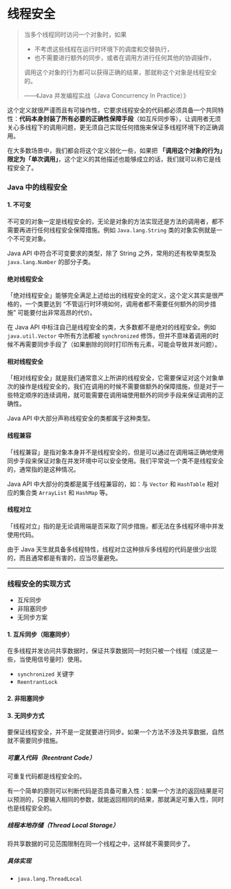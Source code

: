 # 线程安全

> 当多个线程同时访问一个对象时，如果
> - 不考虑这些线程在运行时环境下的调度和交替执行，
> - 也不需要进行额外的同步，或者在调用方进行任何其他的协调操作，
>
> 调用这个对象的行为都可以获得正确的结果，那就称这个对象是线程安全的。
>
> ——《Java 并发编程实战（Java Concurrency In Practice）》

这个定义就很严谨而且有可操作性，它要求线程安全的代码都必须具备一个共同特性：**代码本身封装了所有必要的正确性保障手段**（如互斥同步等），让调用者无须关心多线程下的调用问题，更无须自己实现任何措施来保证多线程环境下的正确调用。

在大多数场景中，我们都会将这个定义弱化一些，如果把 **「调用这个对象的行为」限定为「单次调用」**，这个定义的其他描述也能够成立的话，我们就可以称它是线程安全了。


### Java 中的线程安全

#### 1. 不可变
不可变的对象一定是线程安全的，无论是对象的方法实现还是方法的调用者，都不需要再进行任何线程安全保障措施。例如 `Java.lang.String` 类的对象实例就是一个不可变对象。

Java API 中符合不可变要求的类型，除了 String 之外，常用的还有枚举类型及 `java.lang.Number` 的部分子类。

#### 绝对线程安全
「绝对线程安全」能够完全满足上述给出的线程安全的定义，这个定义其实是很严格的，一个类要达到 “不管运行时环境如何，调用者都不需要任何额外的同步措施” 可能要付出非常高昂的代价。

在 Java API 中标注自己是线程安全的类，大多数都不是绝对的线程安全。例如 `java.util.Vector` 中所有方法都被 `synchronized` 修饰，但并不意味着调用的时候不再需要同步手段了（如果删除的同时打印所有元素，可能会导致并发问题）。

#### 相对线程安全
「相对线程安全」就是我们通常意义上所讲的线程安全，它需要保证对这个对象单次的操作是线程安全的，我们在调用的时候不需要做额外的保障措施，但是对于一些特定顺序的连续调用，就可能需要在调用端使用额外的同步手段来保证调用的正确性。

Java API 中大部分声称线程安全的类都属于这种类型。

#### 线程兼容
「线程兼容」是指对象本身并不是线程安全的，但是可以通过在调用端正确地使用同步手段来保证对象在并发环境中可以安全使用。我们平常说一个类不是线程安全的，通常指的是这种情况。

Java API 中大部分的类都是属于线程兼容的，如：与 `Vector` 和 `HashTable` 相对应的集合类 `ArrayList` 和 `HashMap` 等。

#### 线程对立
「线程对立」指的是无论调用端是否采取了同步措施，都无法在多线程环境中并发使用代码。

由于 Java 天生就具备多线程特性，线程对立这种排斥多线程的代码是很少出现的，而且通常都是有害的，应当尽量避免。


---
### 线程安全的实现方式
- 互斥同步
- 非阻塞同步
- 无同步方案

#### 1. 互斥同步（阻塞同步）
在多线程并发访问共享数据时，保证共享数据同一时刻只被一个线程（或这是一些，当使用信号量时）使用。
- `synchronized` 关键字
- `ReentrantLock`

#### 2. 非阻塞同步


#### 3. 无同步方式

要保证线程安全，并不是一定就要进行同步。如果一个方法不涉及共享数据，自然就不需要同步措施。

##### 可重入代码（Reentrant Code）
可重复代码都是线程安全的。

有一个简单的原则可以判断代码是否具备可重入性：如果一个方法的返回结果是可以预测的，只要输入相同的参数，就能返回相同的结果，那就满足可重入性，同时也是线程安全的。

##### 线程本地存储（Thread Local Storage）
将共享数据的可见范围限制在同一个线程之中，这样就不需要同步了。

##### 具体实现
- `java.lang.ThreadLocal`